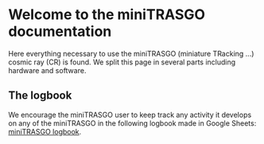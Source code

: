 # Welcome to the miniTRASGO documentation
Here everything necessary to use the miniTRASGO (miniature TRacking ...) cosmic ray (CR) is found. We split this page in several parts including hardware and software.

## The logbook
We encourage the miniTRASGO user to keep track any activity it develops on any of the miniTRASGO in the following logbook made in Google Sheets: [miniTRASGO logbook](https://docs.google.com/spreadsheets/d/12n6DfQ32oXcRKpHaolfAoO3pKVVrrWzk7TBOIZ0N6ro/edit?usp=sharing).

